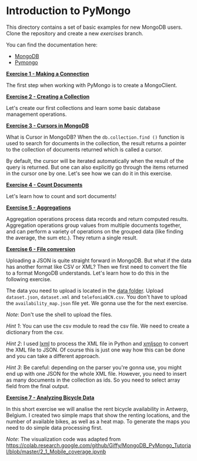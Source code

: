 # Introduction to PyMongo

This directory contains a set of basic examples for new MongoDB users.
Clone the repository and create a new *exercises* branch.

You can find the documentation here:

* [MongoDB](https://docs.mongodb.com/manual/)
* [Pymongo](https://api.mongodb.com/python/current/)

[**Exercise 1 - Making a Connection**](https://github.com/Dzvezdana/introduction-to-pymongo/blob/master/_1_create_client.py)

The first step when working with PyMongo is to create a MongoClient.

[**Exercise 2 - Creating a Collection**](https://github.com/Dzvezdana/introduction-to-pymongo/blob/master/_2_create_collection.py)

Let's create our first collections and learn some basic database management operations.

[**Exercise 3 - Cursors in MongoDB**](https://github.com/Dzvezdana/introduction-to-pymongo/blob/master/_3_rewind_cursor.py)

What is Cursor in MongoDB? When the `db.collection.find ()` function is used to search for documents in the collection, 
the result returns a pointer to the collection of documents returned which is called a cursor.

By default, the cursor will be iterated automatically when the result of the query is returned. 
But one can also explicitly go through the items returned in the cursor one by one. 
Let's see how we can do it in this exercise.

[**Exercise 4 - Count Documents**](https://github.com/Dzvezdana/introduction-to-pymongo/blob/master/_4_count_documents.py)

Let's learn how to count and sort documents! 


[**Exercise 5 - Aggregations**](https://github.com/Dzvezdana/introduction-to-pymongo/blob/master/_6_aggregations.py)

Aggregation operations process data records and return computed results. 
Aggregation operations group values from multiple documents together, and can perform a variety of operations on the 
grouped data (like finding the average, the sum etc.). 
They return a single result.

[**Exercise 6 - File conversion**](https://github.com/Dzvezdana/introduction-to-pymongo/blob/master/_6_upload_files.py)

Uploading a JSON is quite straight forward in MongoDB. But what if the data has another format like CSV or XML?
Then we first need to convert the file to a format MongoDB understands.
Let's learn how to do this in the following exercise.

The data you need to upload is located in the [data folder](https://github.com/Dzvezdana/introduction-to-pymongo/tree/master/data). 
Upload `dataset.json`, `dataset.xml` and `telefoniaBCN.csv`. You don't have to upload the `availability_map.json` file yet. 
We gonna use the for the next exercise.

*Note*: Don't use the shell to upload the files.

*Hint 1*: You can use the csv module to read the csv file. We need to create a dictionary from the csv.

*Hint 2*: I used [lxml](https://lxml.de/) to process the XML file in Python and [xmljson](https://pypi.org/project/xmljson/)
to convert the XML file to JSON. Of course this is just one way how this can be done and you can take a different approach.

*Hint 3*: Be careful: depending on the parser you're gonna use, you might end up with one JSON for the whole XML file. 
However, you need to insert as many documents in the collection as ids. So you need to select array field from the final output. 

[**Exercise 7 - Analyzing Bicycle Data**](https://github.com/Dzvezdana/introduction-to-pymongo/blob/master/_7_bicycle_data.py)

In this short exercise we will analise the rent bicycle availability in Antwerp, Belgium. I created two simple maps
that show the renting locations, and the number of available bikes, as well as a heat map. To generate the maps
you need to do simple data processing first.

*Note*: The visualization code was adapted from https://colab.research.google.com/github/Giffy/MongoDB_PyMongo_Tutorial/blob/master/2_1_Mobile_coverage.ipynb
